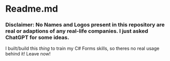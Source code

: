 # Readme.md
### Disclaimer: No Names and Logos present in this repository are real or adaptions of any real-life companies.      I just asked ChatGPT for some ideas.
I built/build this *thing* to train my C# Forms skills, so theres no real usage behind it! Leave now!
